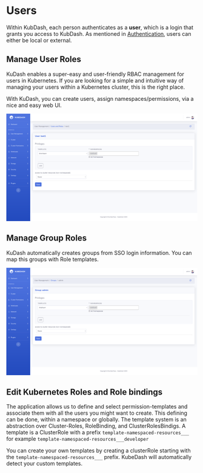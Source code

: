 # Users

Within KubDash, each person authenticates as a **user**, which is a login that grants you access to KubDash. As mentioned in [Authentication](authentication.md), users can either be local or external.

## Manage User Roles

KuDash enables a super-easy and user-friendly RBAC management for users in Kubernetes. If you are looking for a simple and intuitive way of managing your users within a Kubernetes cluster, this is the right place.

With KuDash, you can create users, assign namespaces/permissions, via a nice and easy web UI.

![Kubernetes Roles and Role bindings](../img/KubeDash_3.0_pic_01_rbac.png)

## Manage Group Roles

KuDash automatically creates groups from SSO login information. You can map this groups with Role templates.

![Kubernetes Roles and Role bindings](../img/KubeDash_3.0_pic_02_rbac.png)

## Edit Kubernetes Roles and Role bindings
The application allows us to define and select permission-templates and associate them with all the users you might want to create. This defining can be done, within a namespace or globally. The template system is an abstraction over Cluster-Roles, RoleBinding, and ClusterRolesBindigs. A template is a ClusterRole with a prefix `template-namespaced-resources___` for example `template-namespaced-resources___developer` 

You can create your own templates by creating a clusterRole starting with the `template-namespaced-resources___` prefix. KubeDash will automatically detect your custom templates.